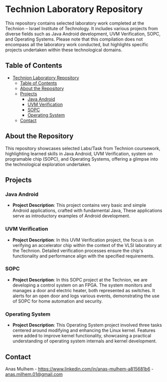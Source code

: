# Technion Laboratory Repository

This repository contains selected laboratory work completed at the Technion – Israel Institute of Technology. It includes various projects from diverse fields such as Java Android development, UVM Verification, SOPC, and Operating Systems. Please note that this compilation does not encompass all the laboratory work conducted, but highlights specific projects undertaken within these technological domains.

## Table of Contents

- [Technion Laboratory Repository](#technion-laboratory-repository)
  - [Table of Contents](#table-of-contents)
  - [About the Repository](#about-the-repository)
  - [Projects](#projects)
    - [Java Android](#java-android)
    - [UVM Verification](#uvm-verification)
    - [SOPC](#sopc)
    - [Operating System](#operating-system)
  - [Contact](#contact)


## About the Repository

This repository showcases selected Labs/Task from Technion coursework, highlighting learned skills in Java Android, UVM Verification, system on programable chip (SOPC), and Operating Systems, offering a glimpse into the technological exploration undertaken.

## Projects

### Java Android

- **Project Description**: This project contains very basic and simple Android applications, crafted with fundamental Java, These applications serve as introductory examples of Android development.

### UVM Verification

- **Project Description**:  In this UVM Verification project, the focus is on verifying an accelerator chip within the context of the VLSI laboratory at the Technion. Detailed verification processes ensure the chip's functionality and performance align with the specified requirements.

### SOPC

- **Project Description**: In this SOPC project at the Technion, we are developing a control system on an FPGA. The system monitors and manages a door and electric heater, both represented as switches. It alerts for an open door and logs various events, demonstrating the use of SOPC for home automation and security.


### Operating System

- **Project Description**: This Operating System project involved three tasks centered around modifying and enhancing the Linux kernel. Features were added to improve kernel functionality, showcasing a practical understanding of operating system internals and kernel development.


## Contact

Anas Mulhem - https://www.linkedin.com/in/anas-mulhem-a815681b6 - anas.milhem.01@gmail.com

